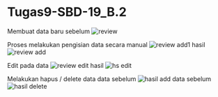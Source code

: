 # Tugas9-SBD-19_B.2
Membuat data baru
sebelum
![review](https://user-images.githubusercontent.com/81977332/125195102-6731b680-e27e-11eb-8632-6130e7bb9471.png)

Proses
melakukan pengisian data secara manual
![review add1](https://user-images.githubusercontent.com/81977332/125195176-bd9ef500-e27e-11eb-9aa6-2c2cbae4e50e.png)
hasil
![review add](https://user-images.githubusercontent.com/81977332/125195187-d3141f00-e27e-11eb-89d5-0c4435283927.png)

Edit pada data
![review edit](https://user-images.githubusercontent.com/81977332/125195586-77e32c00-e280-11eb-9a82-a50015bad30c.png)
hasil
![hs edit](https://user-images.githubusercontent.com/81977332/125195620-a3661680-e280-11eb-9fc4-f9a72ce12cc7.png)

Melakukan hapus / delete data
data sebelum 
![hasil add](https://user-images.githubusercontent.com/81977332/125195734-2c7d4d80-e281-11eb-8eb2-4fad4e8991dd.png)
data sebelum
![hasil delete](https://user-images.githubusercontent.com/81977332/125195751-4585fe80-e281-11eb-8373-9544b7a4128a.png)

